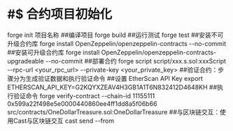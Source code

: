 # #$ 合约项目初始化
forge init 项目名称
##编译项目
forge build
##运行测试
forge test
##安装不可升级合约库
forge install OpenZeppelin/openzeppelin-contracts --no-commit
##安装可升级合约库
forge install OpenZeppelin/openzeppelin-contracts-upgradeable --no-commit
##部署合约
forge script script/xxx.s.sol:xxxScript --rpc-url <your_rpc_url> --private-key <your_private_key>
##验证合约：步骤分为生成验证数据和执行验证命令
##设置 EtherScan API Key
export ETHERSCAN_API_KEY=G2KQYXZEAV4H3GB1A1T6N832412D4648KH
##执行验证命令
forge verify-contract --chain-id 11155111 0x599a22f498e5e0000440860ee4ff1dd8a5f06b66 src/contracts/OneDollarTreasure.sol:OneDollarTreasure
##与区块链交互：使用Cast与区块链交互
cast send --from <address> <contract-address> <method> <args>